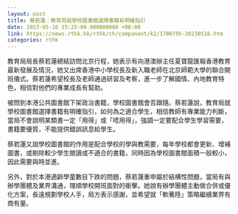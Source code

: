```yaml
---
layout: post
title: 蔡若蓮：教育局就學校圖書館選擇書籍有明確指引
date: 2023-05-16 15:25:09.000000000 +08:00
link: https://news.rthk.hk/rthk/ch/component/k2/1700795-20230516.htm
categories: rthk
---
```


教育局局長蔡若蓮總結訪問北京行程，她表示有向港澳辦主任夏寶龍匯報香港教育最新發展及情況，她又出席香港中小學校長及新入職老師在北京師範大學的聯合開班儀式。蔡若蓮希望校長及老師通過研習及考察，進一步了解國情、內地教育特色，相信對他們的專業成長有幫助。

被問到本港公共圖書館下架政治書籍，學校圖書館會否跟隨。蔡若蓮說，教育局就學校圖書館選擇書籍有明確指引，如何為之適合學生，相信教師有專業能力判斷，當局不會說明某類書一定「用得」或「唔用得」，強調一定要配合學生學習需要，書籍要優質，不能提供錯誤訊息給學生。

蔡若蓮又說學校圖書館的作用是配合學校的學與教需要，每年學校都會更新、增補圖書，或剔除較少學生閱讀或不適合的書籍，同時因為學校圖書館面積一般較小，因此需要與時並進。

另外，對於本港適齡學童數目下跌的問題，蔡若蓮重申屬於結構性問題，當局有與辦學團體及業界溝通，理順學校開班面對的衝擊。她說有辦學團體主動做合併或優化方案，長遠規劃學校人手，局方表示感謝，並希望就「軟著陸」策略繼續業界有商有量。
